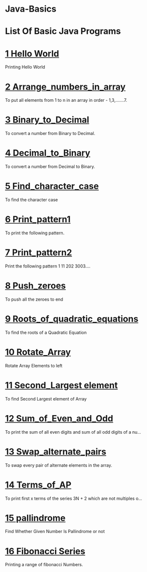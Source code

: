 # Java-Basics

# List Of Basic Java Programs 

# [1 Hello World](Hello.java)
Printing Hello World 
# [2 Arrange_numbers_in_array](Arrange_numbers_in_array.java)
To put all elements from 1 to n in an array in order - 1,3,.......7.

# [3 Binary_to_Decimal](Binary_to_Decimal.java)
To convert a number from Binary to Decimal.

# [4 Decimal_to_Binary](Decimal_to_Binary.java)
To convert a number from Decimal to Binary.

# [5 Find_character_case](Find_character_case.java)
To find the character case

# [6 Print_pattern1](Print_pattern1.java)
To print the following pattern.

# [7 Print_pattern2](Print_pattern2.java)
Print the following pattern 1 11 202 3003....

# [8 Push_zeroes](Push_zeroes.java)
To push all the zeroes to end

# [9 Roots_of_quadratic_equations](Roots_of_quadratic_eq.java)
To find the roots of a Quadratic Equation

# [10 Rotate_Array](Rotate_Array.java)
Rotate Array Elements to left

# [11 Second_Largest element](Second_Largest.java)
To find Second Largest element of Array

# [12 Sum_of_Even_and_Odd](Sum_of_Even_and_Odd.java)
To print the sum of all even digits and sum of all odd digits of a nu…

# [13 Swap_alternate_pairs](Swap_alternate_pairs.java)
To swap every pair of alternate elements in the array.

# [14 Terms_of_AP](Terms_of_AP.java)
To print first x terms of the series 3N + 2 which are not multiples o…

# [15 pallindrome](pallindrome.java)
Find Whether Given Number Is Pallindrome or not

# [16 Fibonacci Series](Fibonacci.java)
Printing a range of fibonacci Numbers.
